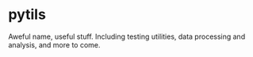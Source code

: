 # pytils
Aweful name, useful stuff.
Including testing utilities, data processing and analysis, and more to come.
